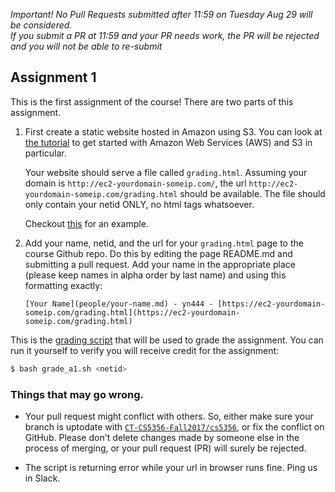 *Important! No Pull Requests submitted after 11:59 on Tuesday Aug 29 will be considered.  
If you submit a PR at 11:59 and your PR needs work, the PR will be rejected and you 
will not be able to re-submit*

Assignment 1
------------

This is the first assignment of the course!
There are two parts of this assignment.

1. First create a static website hosted in Amazon using S3.  You
   can look at [the
   tutorial](http://docs.aws.amazon.com/AmazonS3/latest/dev/website-hosting-custom-domain-walkthrough.html)
   to get started with Amazon Web Services (AWS) and S3 in particular.
   
   Your website should serve a file called `grading.html`.  Assuming your domain is `http://ec2-yourdomain-someip.com/`,
   the url `http://ec2-yourdomain-someip.com/grading.html` should be available.  The file should only contain your 
   netid ONLY, no html tags whatsoever.
   
   Checkout [this](https://typtop.info/grading.html) for an example.
   

2. Add your name, netid, and the url for your `grading.html` page to the course Github repo. Do this by editing the page
   README.md and submitting a pull request.  Add your name in the appropriate place (please keep names in alpha order 
   by last name) and using this formatting exactly:
   
   ```text
   [Your Name](people/your-name.md) - yn444 - [https://ec2-yourdomain-someip.com/grading.html](https://ec2-yourdomain-someip.com/grading.html) 
   ```


This is the [grading script](grade_a1.sh) that will be used to grade the assignment. You can run it yourself to verify you will receive credit for the assignment:

```bash
$ bash grade_a1.sh <netid>
```  
   ### Things that may go wrong. 
   * Your pull request might conflict with others. So, either make sure your branch is uptodate 
   with [`CT-CS5356-Fall2017/cs5356`](https://github.com/CT-CS5356-Fall2017/cs5356/), or fix the conflict on GitHub.
   Please don't delete changes made by someone else in the process of merging, or your pull request (PR) will surely
   be rejected.  
  
   * The script is returning error while your url in browser runs fine. Ping us in Slack.


